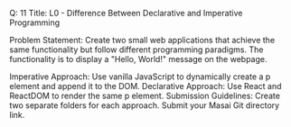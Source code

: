Q: 11
Title:
L0 - Difference Between Declarative and Imperative Programming

Problem Statement:
Create two small web applications that achieve the same functionality but follow different programming paradigms. The functionality is to display a "Hello, World!" message on the webpage.

Imperative Approach: Use vanilla JavaScript to dynamically create a p element and append it to the DOM.
Declarative Approach: Use React and ReactDOM to render the same p element.
Submission Guidelines:
Create two separate folders for each approach.
Submit your Masai Git directory link.
